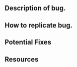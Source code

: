 ## Description of bug.
<!-- Provide a description of the bug and what problems it causes -->


## How to replicate bug.
<!-- Provide steps for replicating bug -->


## Potential Fixes
<!-- Provide potential ways of fixing the bug -->


## Resources
<!-- Provide resources such as screenshots, logs, etc -->

